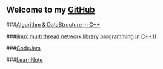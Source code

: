 ## Welcome to my [GitHub](https://github.com/lianzeng) ##

###[Algorithm & DataStructure in C++](https://github.com/lianzeng/Algorithm)

###[linux multi thread network library programming in C++11](https://github.com/lianzeng/multiThread)

###[CodeJam](https://github.com/lianzeng/codeJam)

###[LearnNote](https://github.com/lianzeng/lianzeng.github.io/tree/master/_posts)




